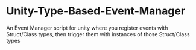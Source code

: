 # Unity-Type-Based-Event-Manager
An Event Manager script for unity where you register events with Struct/Class types, then trigger them with instances of those Struct/Class types
